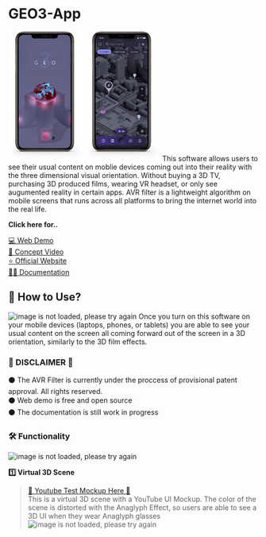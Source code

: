 # GEO3-App
<img src="https://github.com/junebee66/molab-2023/blob/main/Week11/Sources/GEO3_App_FixedLogo.png" width="30%">
<img src="https://github.com/junebee66/molab-2023/blob/main/Week11/Sources/Map.png" width="30%">
This software allows users to see their usual content on moblie devices coming out into their reality with the three dimensional visual orientation. Without buying a 3D TV, purchasing 3D produced films, wearing VR headset, or only see augumented reality in certain apps. AVR filter is a lightweight algorithm on mobile screens that runs across all platforms to bring the internet world into the real life. 

**Click here for..**
>
[💻 Web Demo](https://junebee66.github.io/AVR-Filter/weglAnaglyph/nova/nova.html) </br>
[🎥 Concept Video](https://youtu.be/ntalhCrsPZo) </br>
[⭐️ Official Website](https://www.junesbee.com/avr) </br>
[✍🏻 Documentation](https://github.com/junebee66/AVR-Filter) </br>

## **🫱 How to Use?**
![image is not loaded, please try again](./source/gifs/AVR%20Home.gif)
Once you turn on this software on your mobile devices (laptops, phones, or tablets) you are able to see your usual content on the screen all coming forward out of the screen in a 3D orientation, similarly to the 3D film effects.

### **🛑 DISCLAIMER 🛑**
⚫️ The AVR Filter is currently under the proccess of provisional patent approval. All rights reserved. </br>
⚫️ Web demo is free and open source</br>
⚫️ The documentation is still work in progress

### **🛠️ Functionality**
![image is not loaded, please try again](./source/AVR%20Fearture.jpg)

**1️⃣ Virtual 3D Scene**</br>
>[📀 Youtube Test Mockup Here 📀](https://github.com/junebee66/AVR-Filter/weglAnaglyph/youtube.html)</br>
> This is a virtual 3D scene with a YouTube UI Mockup. The color of the scene is distorted with the Anaglyph Effect, so users are able to see a 3D UI when they wear Anaglyph glasses </br>
![image is not loaded, please try again](./source/gifs/youtubeUI.gif)
</br>

